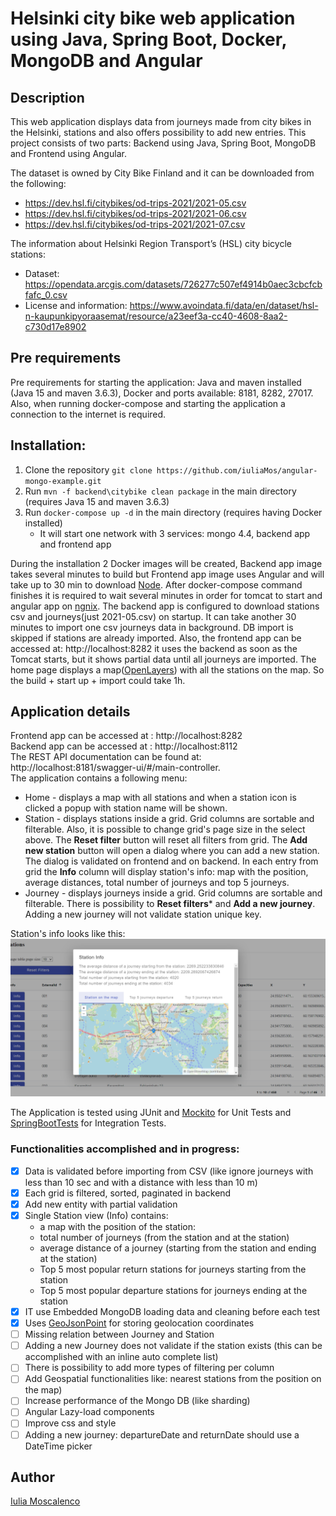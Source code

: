 # Helsinki city bike web application using Java, Spring Boot, Docker, MongoDB and Angular 


## Description
This web application displays data from journeys made from city bikes in the Helsinki, stations and also offers possibility to add new entries.
This project consists of two parts: Backend using Java, Spring Boot, MongoDB and Frontend using Angular.

The dataset is owned by City Bike Finland and it can be downloaded from the following:
 - https://dev.hsl.fi/citybikes/od-trips-2021/2021-05.csv
 - https://dev.hsl.fi/citybikes/od-trips-2021/2021-06.csv
 - https://dev.hsl.fi/citybikes/od-trips-2021/2021-07.csv

The information about Helsinki Region Transport’s (HSL) city bicycle stations:
- Dataset: https://opendata.arcgis.com/datasets/726277c507ef4914b0aec3cbcfcbfafc_0.csv
- License and information: https://www.avoindata.fi/data/en/dataset/hsl-n-kaupunkipyoraasemat/resource/a23eef3a-cc40-4608-8aa2-c730d17e8902

## Pre requirements
Pre requirements for starting the application: Java and maven installed (Java 15 and maven 3.6.3), Docker and ports available: 8181, 8282, 27017.
Also, when running docker-compose and starting the application a connection to the internet is required.

## Installation:

1. Clone the repository `git clone https://github.com/iuliaMos/angular-mongo-example.git`
2. Run `mvn -f backend\citybike clean package` in the main directory (requires Java 15 and maven 3.6.3)
3. Run `docker-compose up -d` in the main directory (requires having Docker installed)
   - It will start one network with 3 services: mongo 4.4, backend app and frontend app
   
During the installation 2 Docker images will be created, Backend app image takes several minutes to build but Frontend app image uses Angular and will take up to 30 min to download [Node](https://nodejs.org/en).
After docker-compose command finishes it is required to wait several minutes in order for tomcat to start and angular app on [ngnix](https://www.nginx.com/).
The backend app is configured to download stations csv and journeys(just 2021-05.csv) on startup. It can take another 30 minutes to import one csv journeys data in background. DB import is skipped if stations are already imported.
Also, the frontend app can be accessed at: http://localhost:8282 it uses the backend as soon as the Tomcat starts, but it shows partial data until all journeys are imported.
The home page displays a map([OpenLayers](https://openlayers.org/)) with all the stations on the map.
So the build + start up + import could take 1h.

## Application details
Frontend app can be accessed at : http://localhost:8282 \
Backend app can be accessed at : http://localhost:8112 \
The REST API documentation can be found at: http://localhost:8181/swagger-ui/#/main-controller. \
The application contains a following menu:
   - Home - displays a map with all stations and when a station icon is clicked a popup with station name will be shown.
   - Station - displays stations inside a grid. Grid columns are sortable and filterable. Also, it is possible to change grid's page size in the select above. The **Reset filter** button will reset all filters from grid. The **Add new station** button will open a dialog where you can add a new station. The dialog is validated on frontend and on backend. In each entry from grid the **Info** column will display station's info: map with the position, average distances, total number of journeys and top 5 journeys.
   - Journey - displays journeys inside a grid. Grid columns are sortable and filterable. There is possibility to **Reset filters*** and **Add a new journey**. Adding a new journey will not validate station unique key.

Station's info looks like this:
![](https://github.com/iuliaMos/angular-mongo-example/blob/main/station-info.png)


The Application is tested using JUnit and [Mockito](https://site.mockito.org/) for Unit Tests and [SpringBootTests](https://docs.spring.io/spring-boot/docs/current/reference/htmlsingle/#features.testing) for Integration Tests.

### Functionalities accomplished and in progress:
- [x] Data is validated before importing from CSV (like ignore journeys with less than 10 sec and with a distance with less than 10 m)
- [x] Each grid is filtered, sorted, paginated in backend
- [x] Add new entity with partial validation
- [x] Single Station view (Info) contains:
  - a map with the position of the station:
  - total number of journeys (from the station and at the station)
  - average distance of a journey (starting from the station and ending at the station)
  - Top 5 most popular return stations for journeys starting from the station
  - Top 5 most popular departure stations for journeys ending at the station
- [x] IT use Embedded MongoDB loading data and cleaning before each test
- [x] Uses [GeoJsonPoint](https://www.mongodb.com/docs/manual/reference/geojson/) for storing geolocation coordinates
- [ ] Missing relation between Journey and Station
- [ ] Adding a new Journey does not validate if the station exists (this can be accomplished with an inline auto complete list)
- [ ] There is possibility to add more types of filtering per column
- [ ] Add Geospatial functionalities like: nearest stations from the position on the map)
- [ ] Increase performance of the Mongo DB (like sharding)
- [ ] Angular Lazy-load components
- [ ] Improve css and style
- [ ] Adding a new journey: departureDate and returnDate should use a DateTime picker

## Author
[Iulia Moscalenco](https://github.com/iuliaMos)